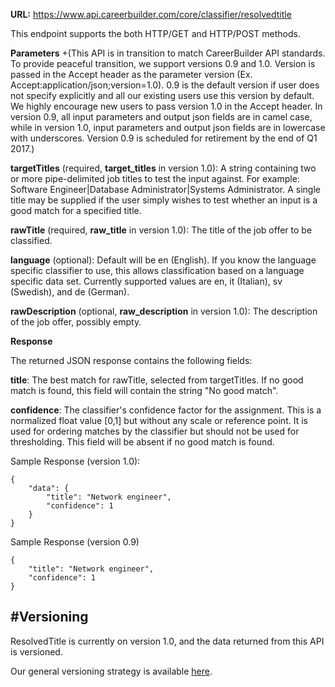 

**URL:** https://www.api.careerbuilder.com/core/classifier/resolvedtitle

This endpoint supports the both HTTP/GET and HTTP/POST methods.

**Parameters**
+(This API is in transition to match CareerBuilder API standards. To provide peaceful transition, we support versions 0.9 and 1.0. Version is passed in the Accept header as the parameter version (Ex. Accept:application/json;version=1.0). 0.9 is the default version if user does not specify explicitly and all our existing users use this version by default. We highly encourage new users to pass version 1.0 in the Accept header. In version 0.9, all input parameters and output json fields are in camel case, while in version 1.0, input parameters and output json fields are in lowercase with underscores. Version 0.9 is scheduled for retirement by the end of Q1 2017.)

**targetTitles** (required, **target_titles** in version 1.0): A string containing two or more pipe-delimited job titles to test the input against. For example: Software Engineer|Database Administrator|Systems Administrator. A single title may be supplied if the user simply wishes to test whether an input is a good match for a specified title.

**rawTitle** (required, **raw_title** in version 1.0): The title of the job offer to be classified.

**language** (optional): Default will be en (English). If you know the language specific classifier to use, this allows classification based on a language specific data set. Currently supported values are en, it (Italian), sv (Swedish), and de (German).

**rawDescription** (optional, **raw_description** in version 1.0): The description of the job offer, possibly empty.

**Response**

The returned JSON response contains the following fields:

**title**: The best match for rawTitle, selected from targetTitles. If no good match is found, this field will contain the string "No good match".

**confidence**: The classifier's confidence factor for the assignment. This is a normalized float value [0,1] but without any scale or reference point. It is used for ordering matches by the classifier but should not be used for thresholding. This field will be absent if no good match is found.

Sample Response (version 1.0):
```
{
    "data": {
        "title": "Network engineer",
        "confidence": 1
    }
}
```
Sample Response (version 0.9)
```
{
    "title": "Network engineer",
    "confidence": 1
}
```

#Versioning
-----------
ResolvedTitle is currently on version 1.0, and the data returned from this API is versioned.

Our general versioning strategy is available [here](/Versioning.md).

